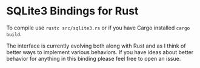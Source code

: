# SQLite3 Bindings for Rust

To compile use `rustc src/sqlite3.rs` or if you have Cargo installed `cargo build`.

The interface is currently evolving both along with Rust and as I think of
better ways to implement various behaviors. If you have ideas about better
behavior for anything in this binding please feel free to open an issue.
